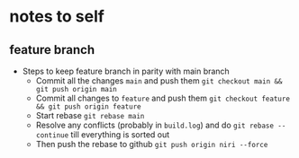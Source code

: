 # notes to self

## feature branch

- Steps to keep feature branch in parity with main branch
    - Commit all the changes `main` and push them `git checkout main && git push origin main`
    - Commit all changes to `feature` and push them `git checkout feature && git push origin feature`
    - Start rebase `git rebase main`
    - Resolve any conflicts (probably in `build.log`) and do `git rebase --continue` till everything is sorted out
    - Then push the rebase to github `git push origin niri --force`
